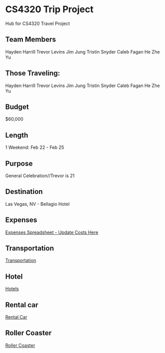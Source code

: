 # CS4320 Trip Project
Hub for CS4320 Travel Project
## Team Members
Hayden Harrill
Trevor Levins
Jim Jung
Tristin Snyder
Caleb Fagan
He Zhe Yu
## Those Traveling:
Hayden Harrill
Trevor Levins
Jim Jung
Tristin Snyder
Caleb Fagan
He Zhe Yu
## Budget
$60,000
## Length
1 Weekend: Feb 22 - Feb 25
## Purpose
General Celebration//Trevor is 21
## Destination
Las Vegas, NV - Bellagio Hotel
## Expenses
[Expenses Spreadsheet - Update Costs Here](https://docs.google.com/spreadsheets/d/1v8CSGl0PSeG5nOfz9qMIAKsIUIlrHvO2kziHH06konk/edit?usp=sharing)
## Transportation
[Transportation](MarkdownFiles/transportation.md)
## Hotel
[Hotels](MarkdownFiles/hotel.md)
## Rental car
[Rental Car](MarkdownFiles/rentalCar.md)
## Roller Coaster
[Roller Coaster](MarkdownFiles/rollercoaster.md)
